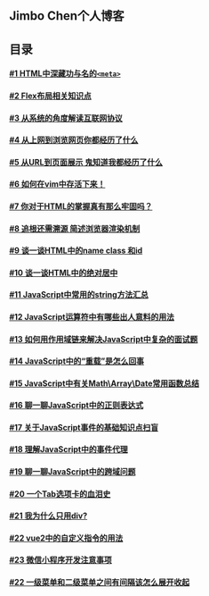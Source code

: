 ## Jimbo Chen个人博客
## 目录
#### [#1 HTML中深藏功与名的`<meta>`](https://github.com/Jimbo-chen/blong/issues/1)
#### [#2 Flex布局相关知识点](https://github.com/Jimbo-chen/blong/issues/2)
#### [#3 从系统的角度解读互联网协议](https://github.com/Jimbo-chen/blong/issues/3)
#### [#4 从上网到浏览网页你都经历了什么](https://github.com/Jimbo-chen/blong/issues/4)
#### [#5 从URL到页面展示 鬼知道我都经历了什么](https://github.com/Jimbo-chen/blong/issues/5)
#### [#6 如何在vim中存活下来！](https://github.com/Jimbo-chen/blong/issues/6)
#### [#7 你对于HTML的掌握真有那么牢固吗？](https://github.com/Jimbo-chen/blong/issues/7)
#### [#8 追根还需溯源 简述浏览器渲染机制](https://github.com/Jimbo-chen/blong/issues/8)
#### [#9 谈一谈HTML中的name class 和id](https://github.com/Jimbo-chen/blong/issues/9)
#### [#10 谈一谈HTML中的绝对居中](https://github.com/Jimbo-chen/blong/issues/10)
#### [#11 JavaScript中常用的string方法汇总](https://github.com/Jimbo-chen/blong/issues/11)
#### [#12 JavaScript运算符中有哪些出人意料的用法](https://github.com/Jimbo-chen/blong/issues/12)
#### [#13 如何用作用域链来解决JavaScript中复杂的面试题](https://github.com/Jimbo-chen/blong/issues/13)
#### [#14 JavaScript中的“重载”是怎么回事](https://github.com/Jimbo-chen/blong/issues/14)
#### [#15 JavaScript中有关Math\Array\Date常用函数总结](https://github.com/Jimbo-chen/blong/issues/15)
#### [#16 聊一聊JavaScript中的正则表达式](https://github.com/Jimbo-chen/blong/issues/16)
#### [#17 关于JavaScript事件的基础知识点扫盲](https://github.com/Jimbo-chen/blong/issues/17)
#### [#18 理解JavaScript中的事件代理](https://github.com/Jimbo-chen/blong/issues/18)
#### [#19 聊一聊JavaScript中的跨域问题](https://github.com/Jimbo-chen/blong/issues/19)
#### [#20 一个Tab选项卡的血泪史](https://github.com/Jimbo-chen/blong/issues/20)
#### [#21 我为什么只用div?](https://github.com/Jimbo-chen/blong/issues/21)
#### [#22 vue2中的自定义指令的用法](https://github.com/Jimbo-chen/blong/issues/22)
#### [#23 微信小程序开发注意事项](https://github.com/Jimbo-chen/blong/issues/23)
#### [#22 一级菜单和二级菜单之间有间隔该怎么展开收起](https://github.com/Jimbo-chen/blong/issues/24)

